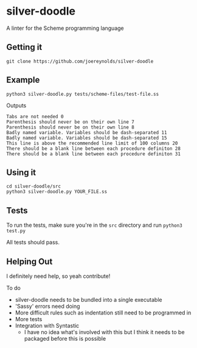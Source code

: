 # silver-doodle

A linter for the Scheme programming language

## Getting it

`git clone https://github.com/joereynolds/silver-doodle`

## Example

`python3 silver-doodle.py tests/scheme-files/test-file.ss`

Outputs

```
Tabs are not needed 0
Parenthesis should never be on their own line 7
Parenthesis should never be on their own line 8
Badly named variable. Variables should be dash-separated 11
Badly named variable. Variables should be dash-separated 15
This line is above the recommended line limit of 100 columns 20
There should be a blank line between each procedure definiton 28
There should be a blank line between each procedure definiton 31
```

## Using it

```
cd silver-doodle/src
python3 silver-doodle.py YOUR_FILE.ss
```

## Tests

To run the tests, make sure you're in the `src` directory and run
`python3 test.py`

All tests should pass.

## Helping Out

I definitely need help, so yeah contribute!

To do

- silver-doodle needs to be bundled into a single executable
- 'Sassy' errors need doing
- More difficult rules such as indentation still need to be programmed in
- More tests
- Integration with Syntastic
    - I have no idea what's involved with this but I think it needs
      to be packaged before this is possible
